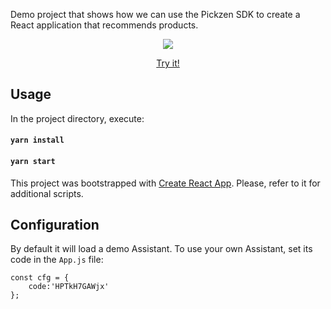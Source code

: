 Demo project that shows how we can use the Pickzen SDK to create a React application that recommends products.

<p align="center">
  <img src="https://cdn.pickzen.com/sdk/statics/sdk-basic.gif">  
</p>
<p align="center">
  <a target="_blank" href="https://cdn.pickzen.com/sdk/statics/sdk-basic-build/index_1.html">Try it!</a> 
</p>  

## Usage

In the project directory, execute:

#### `yarn install`

#### `yarn start`

This project was bootstrapped with [Create React App](https://github.com/facebook/create-react-app). Please, refer to it for additional scripts.

## Configuration

By default it will load a demo Assistant. To use your own Assistant, set its code in the `App.js` file:

```
const cfg = {
    code:'HPTkH7GAWjx'
};
```


